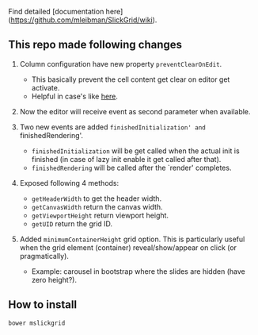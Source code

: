 Find detailed [documentation here] (https://github.com/mleibman/SlickGrid/wiki).

## This repo made following changes

1. Column configuration have new property `preventClearOnEdit`.
    - This basically prevent the cell content get clear on editor get activate.
    - Helpful in case's like [here](https://github.com/6pac/SlickGrid/issues/11).

2. Now the editor will receive event as second parameter when available.

3. Two new events are added `finishedInitialization' and `finishedRendering'.
    - `finishedInitialization` will be get called when the actual init is finished (in case of lazy init enable it get called after that).
    - `finishedRendering` will be called after the `render' completes.
    
4. Exposed following 4 methods:
    - `getHeaderWidth` to get the header width.
    - `getCanvasWidth` return the canvas width.
    - `getViewportHeight` return viewport height.
    - `getUID` return the grid ID.

5. Added `minimumContainerHeight` grid option. This is particularly useful when the grid element (container) reveal/show/appear on click (or pragmatically). 
    - Example: carousel in bootstrap where the slides are hidden (have zero height?).
    
    
## How to install

`bower mslickgrid`